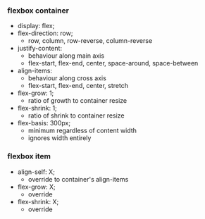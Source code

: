 
### flexbox container

* display: flex;
* flex-direction: row;
    * row, column, row-reverse, column-reverse
* justify-content: 
    * behaviour along main axis
    * flex-start, flex-end, center, space-around, space-between 
* align-items:
    * behaviour along cross axis
    * flex-start, flex-end, center, stretch
* flex-grow: 1;
    * ratio of growth to container resize
* flex-shrink: 1;
    * ratio of shrink to container resize
* flex-basis: 300px;
    * minimum regardless of content width 
    * ignores width entirely 

### flexbox item

* align-self: X;
    * override to container's align-items
* flex-grow: X;
    * override
* flex-shrink: X;
    * override
